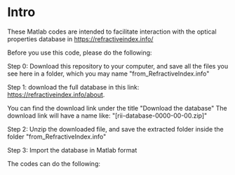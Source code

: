 # Intro
These Matlab codes are intended to facilitate interaction with the optical properties database in https://refractiveindex.info/

Before you use this code, please do the following:

Step 0: 
Download this repository to your computer, and save all the files you see here in a folder, which you may name "from_RefractiveIndex.info"

Step 1:
download the full database in this link:
https://refractiveindex.info/about.

You can find the download link under the title
"Download the database"
The download link will have a name like: "[rii-database-0000-00-00.zip]"

Step 2:
Unzip the downloaded file, and save the extracted folder inside the folder "from_RefractiveIndex.info"

Step 3:
Import the database in Matlab format


The codes can do the following:

#